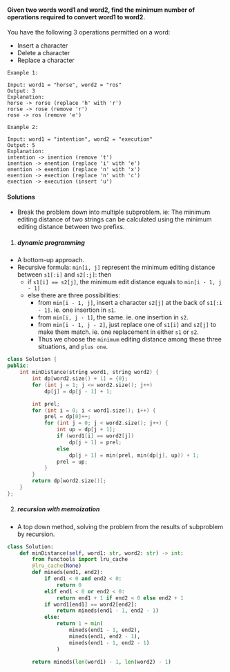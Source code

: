 #### Given two words word1 and word2, find the minimum number of operations required to convert word1 to word2.

You have the following 3 operations permitted on a word:

-    Insert a character
-    Delete a character
-    Replace a character

```
Example 1:

Input: word1 = "horse", word2 = "ros"
Output: 3
Explanation: 
horse -> rorse (replace 'h' with 'r')
rorse -> rose (remove 'r')
rose -> ros (remove 'e')

Example 2:

Input: word1 = "intention", word2 = "execution"
Output: 5
Explanation: 
intention -> inention (remove 't')
inention -> enention (replace 'i' with 'e')
enention -> exention (replace 'n' with 'x')
exention -> exection (replace 'n' with 'c')
exection -> execution (insert 'u')
```


#### Solutions

- Break the problem down into multiple subproblem. ie: The minimum editing distance of two strings can be calculated using the minimum editing distance between two prefixs.

1. ##### dynamic programming

- A bottom-up approach.
- Recursive formula: `min[i, j]` represent the minimum editing distance between `s1[:i]` and `s2[:j]`: then
    - if `s1[i] == s2[j]`, the minimum edit distance equals to `min[i - 1, j - 1]`
    - else there are three possibilities: 
        - from `min[i - 1, j]`, insert a character `s2[j]` at the back of `s1[:i - 1]`. ie. one insertion in `s1`.
        - from `min[i, j - 1]`, the same. ie. one insertion in `s2`.
        - from `min[i - 1, j - 2]`, just replace one of `s1[i]` and `s2[j]` to make them match. ie. one replacement in either `s1` or `s2`.
        - Thus we choose the `minimum` editing distance among these three situations, and `plus one`.

```c++
class Solution {
public:
    int minDistance(string word1, string word2) {
        int dp[word2.size() + 1] = {0};
        for (int j = 1; j <= word2.size(); j++)
            dp[j] = dp[j - 1] + 1;

        int prel;
        for (int i = 0; i < word1.size(); i++) {
            prel = dp[0]++;
            for (int j = 0; j < word2.size(); j++) {
                int up = dp[j + 1];
                if (word1[i] == word2[j])
                    dp[j + 1] = prel;
                else
                    dp[j + 1] = min(prel, min(dp[j], up)) + 1;
                prel = up;
            }
        }
        return dp[word2.size()];
    }
};
```

2. ##### recursion with memoization

- A top down method, solving the problem from the results of subproblem by recursion.

```python
class Solution:
    def minDistance(self, word1: str, word2: str) -> int:
        from functools import lru_cache
        @lru_cache(None)
        def mineds(end1, end2):
            if end1 < 0 and end2 < 0:
                return 0
            elif end1 < 0 or end2 < 0:
                return end1 + 1 if end2 < 0 else end2 + 1
            if word1[end1] == word2[end2]:
                return mineds(end1 - 1, end2 - 1)
            else:
                return 1 + min(
                    mineds(end1 - 1, end2),
                    mineds(end1, end2 - 1),
                    mineds(end1 - 1, end2 - 1)
                )

        return mineds(len(word1) - 1, len(word2) - 1)
```